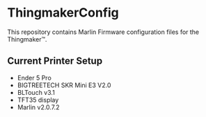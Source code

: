# ThingmakerConfig
This repository contains Marlin Firmware configuration files for the Thingmaker™.

## Current Printer Setup
* Ender 5 Pro
* BIGTREETECH SKR Mini E3 V2.0
* BLTouch v3.1
* TFT35 display
* Marlin v2.0.7.2
